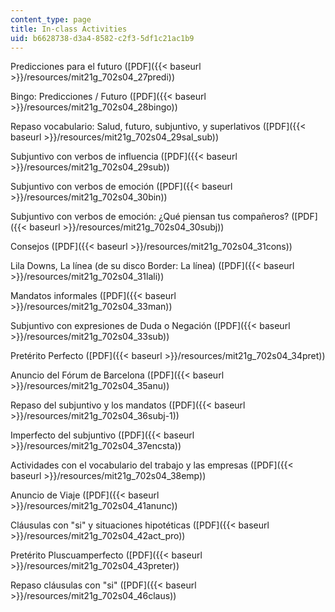 ```yaml
---
content_type: page
title: In-class Activities
uid: b6628738-d3a4-8582-c2f3-5df1c21ac1b9
---
```


Predicciones para el futuro ([PDF]({{< baseurl >}}/resources/mit21g_702s04_27predi))

Bingo: Predicciones / Futuro ([PDF]({{< baseurl >}}/resources/mit21g_702s04_28bingo))

Repaso vocabulario: Salud, futuro, subjuntivo, y superlativos ([PDF]({{< baseurl >}}/resources/mit21g_702s04_29sal_sub))

Subjuntivo con verbos de influencia ([PDF]({{< baseurl >}}/resources/mit21g_702s04_29sub))

Subjuntivo con verbos de emoción ([PDF]({{< baseurl >}}/resources/mit21g_702s04_30bin))

Subjuntivo con verbos de emoción: ¿Qué piensan tus compañeros? ([PDF]({{< baseurl >}}/resources/mit21g_702s04_30subj))

Consejos ([PDF]({{< baseurl >}}/resources/mit21g_702s04_31cons))

Lila Downs, La línea (de su disco Border: La línea) ([PDF]({{< baseurl >}}/resources/mit21g_702s04_31lali))

Mandatos informales ([PDF]({{< baseurl >}}/resources/mit21g_702s04_33man))

Subjuntivo con expresiones de Duda o Negación ([PDF]({{< baseurl >}}/resources/mit21g_702s04_33sub))

Pretérito Perfecto ([PDF]({{< baseurl >}}/resources/mit21g_702s04_34pret))

Anuncio del Fórum de Barcelona ([PDF]({{< baseurl >}}/resources/mit21g_702s04_35anu))

Repaso del subjuntivo y los mandatos ([PDF]({{< baseurl >}}/resources/mit21g_702s04_36subj-1))

Imperfecto del subjuntivo ([PDF]({{< baseurl >}}/resources/mit21g_702s04_37encsta))

Actividades con el vocabulario del trabajo y las empresas ([PDF]({{< baseurl >}}/resources/mit21g_702s04_38emp))

Anuncio de Viaje ([PDF]({{< baseurl >}}/resources/mit21g_702s04_41anunc))

Cláusulas con "si" y situaciones hipotéticas ([PDF]({{< baseurl >}}/resources/mit21g_702s04_42act_pro))

Pretérito Pluscuamperfecto ([PDF]({{< baseurl >}}/resources/mit21g_702s04_43preter))

Repaso cláusulas con "si" ([PDF]({{< baseurl >}}/resources/mit21g_702s04_46claus))